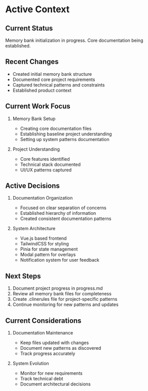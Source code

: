# Active Context

## Current Status
Memory bank initialization in progress. Core documentation being established.

## Recent Changes
- Created initial memory bank structure
- Documented core project requirements
- Captured technical patterns and constraints
- Established product context

## Current Work Focus
1. Memory Bank Setup
   - Creating core documentation files
   - Establishing baseline project understanding
   - Setting up system patterns documentation

2. Project Understanding
   - Core features identified
   - Technical stack documented
   - UI/UX patterns captured

## Active Decisions
1. Documentation Organization
   - Focused on clear separation of concerns
   - Established hierarchy of information
   - Created consistent documentation patterns

2. System Architecture
   - Vue.js based frontend
   - TailwindCSS for styling
   - Pinia for state management
   - Modal pattern for overlays
   - Notification system for user feedback

## Next Steps
1. Document project progress in progress.md
2. Review all memory bank files for completeness
3. Create .clinerules file for project-specific patterns
4. Continue monitoring for new patterns and updates

## Current Considerations
1. Documentation Maintenance
   - Keep files updated with changes
   - Document new patterns as discovered
   - Track progress accurately

2. System Evolution
   - Monitor for new requirements
   - Track technical debt
   - Document architectural decisions
